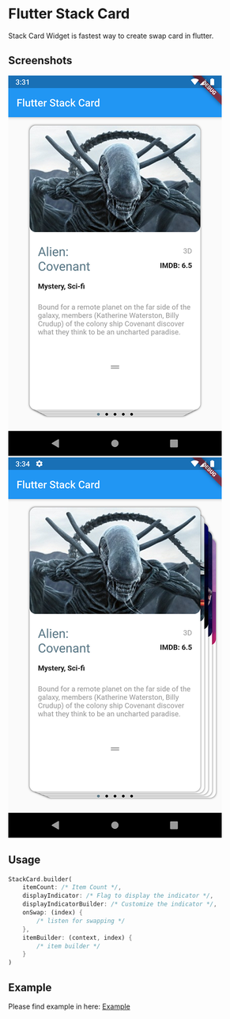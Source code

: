 # Flutter Stack Card

Stack Card Widget is fastest way to create swap card in flutter.

## Screenshots

![StackType.middle](example/assets/screenshots/middle.png?raw=true "StackType.middle")
![StackType.right](example/assets/screenshots/right.png?raw=true "StackType.right")

## Usage

```dart
StackCard.builder(
    itemCount: /* Item Count */,
    displayIndicator: /* Flag to display the indicator */,
    displayIndicatorBuilder: /* Customize the indicator */,
    onSwap: (index) {
        /* listen for swapping */
    },
    itemBuilder: (context, index) {
        /* item builder */
    }
)
```

## Example

Please find example in here: [Example](example/lib/main.dart)
